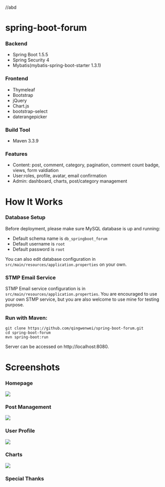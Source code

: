 //abd
# spring-boot-forum 

### Backend 
- Spring Boot 1.5.5
- Spring Security 4
- Mybatis(mybatis-spring-boot-starter 1.3.1)

### Frontend 
- Thymeleaf
- Bootstrap
- jQuery
- Chart.js
- bootstrap-select
- daterangepicker

### Build Tool 
- Maven 3.3.9

### Features
- Content: post, comment, category, pagination, comment count badge, views, form valdiation
- User:roles, profile, avatar, email confirmation
- Admin: dashboard, charts, post/category management

# How It Works 

### Database Setup
Before deployment, please make sure MySQL database is up and running:

- Default schema name is `db_springboot_forum`
- Default username is `root` 
- Default password is `root`

You can also edit database configuration in `src/main/resources/application.properties` on your own.

### STMP Email Service
STMP Email service configuration is in `src/main/resources/application.properties`. You are encouraged to use your own STMP service, but you are also welcome to use mine for testing purpose.

### Run with Maven:
```
git clone https://github.com/qingwenwei/spring-boot-forum.git
cd spring-boot-forum
mvn spring-boot:run
```
Server can be accessed on http://localhost:8080.

# Screenshots 
### Homepage 
![](screenshots/homepage.png)

### Post Management 
![](screenshots/posts-manage.png)

### User Profile 
![](screenshots/profile-edit.png)

### Charts 
![](screenshots/stats.png)

### Special Thanks 
